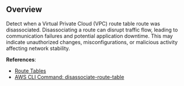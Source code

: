 ## Overview

Detect when a Virtual Private Cloud (VPC) route table route was disassociated. Disassociating a route can disrupt traffic flow, leading to communication failures and potential application downtime. This may indicate unauthorized changes, misconfigurations, or malicious activity affecting network stability.

**References**:
- [Route Tables](https://docs.aws.amazon.com/vpc/latest/userguide/VPC_Route_Tables.html)
- [AWS CLI Command: disassociate-route-table](https://docs.aws.amazon.com/cli/latest/reference/ec2/disassociate-route-table.html)
